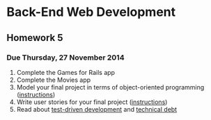 # Back-End Web Development
## Homework 5
### Due Thursday, 27 November 2014

1. Complete the Games for Rails app
2. Complete the Movies app
3. Model your final project in terms of object-oriented programming ([instructions](../03/final_project_oop.md))
4. Write user stories for your final project ([instructions](final_project_user_stories.md))
5. Read about [test-driven development](http://martinfowler.com/bliki/TestDrivenDevelopment.html) and [technical debt](http://martinfowler.com/bliki/TechnicalDebt.html)
